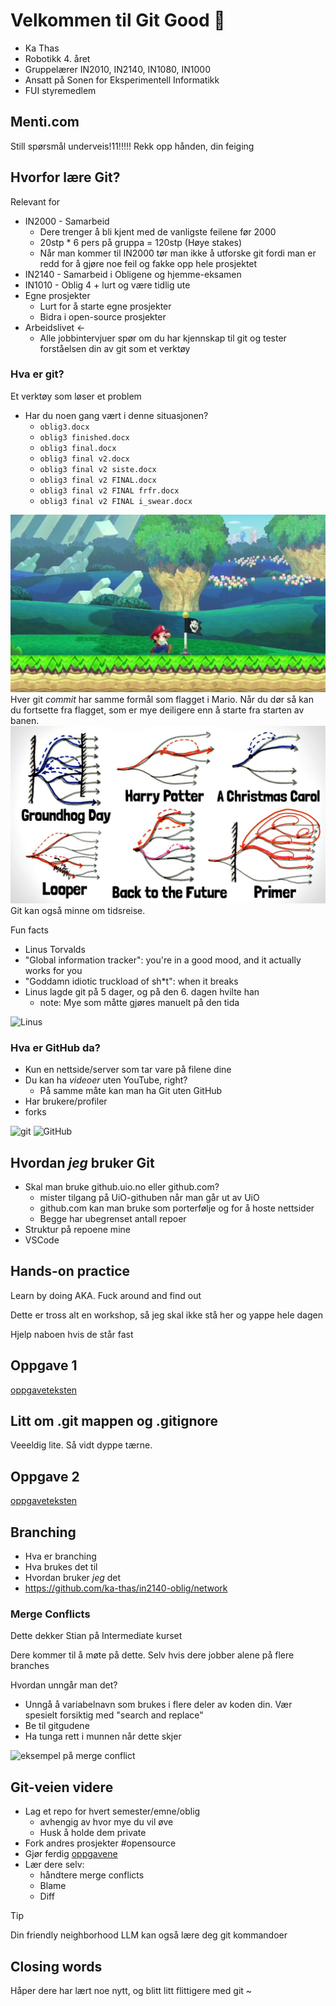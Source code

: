 <!-- Flytt ut av secrets etter opplegget -->
# Velkommen til Git Good 🌱

- Ka Thas
- Robotikk 4. året
- Gruppelærer IN2010, IN2140, IN1080, IN1000
- Ansatt på Sonen for Eksperimentell Informatikk
- FUI styremedlem

## Menti.com

Still spørsmål underveis!11!!!!!
Rekk opp hånden, din feiging

## Hvorfor lære Git?

Relevant for

- IN2000 - Samarbeid
  - Dere trenger å bli kjent med de vanligste feilene før 2000
  - 20stp * 6 pers på gruppa = 120stp (Høye stakes)
  - Når man kommer til IN2000 tør man ikke å utforske git fordi man er redd for å gjøre noe feil og fakke opp hele prosjektet
- IN2140 - Samarbeid i Obligene og hjemme-eksamen
- IN1010 - Oblig 4 + lurt og være tidlig ute
- Egne prosjekter
  - Lurt for å starte egne prosjekter
  - Bidra i open-source prosjekter
- Arbeidslivet ←
  - Alle jobbintervjuer spør om du har kjennskap til git og tester forståelsen din av git som et verktøy

### Hva er git?

Et verktøy som løser et problem

- Har du noen gang vært i denne situasjonen?
  - `oblig3.docx`
  - `oblig3 finished.docx`
  - `oblig3 final.docx`
  - `oblig3 final v2.docx`
  - `oblig3 final v2 siste.docx`
  - `oblig3 final v2 FINAL.docx`
  - `oblig3 final v2 FINAL frfr.docx`
  - `oblig3 final v2 FINAL i_swear.docx`

![](assets/mario.jpg)
Hver git *commit* har samme formål som flagget i Mario. Når du dør så kan du fortsette fra flagget, som er mye deiligere enn å starte fra starten av banen.
![](assets/time-travel.jpg)
Git kan også minne om tidsreise. 

Fun facts

- Linus Torvalds
- "Global information tracker": you're in a good mood, and it actually works for you
- "Goddamn idiotic truckload of sh*t": when it breaks
- Linus lagde git på 5 dager, og på den 6. dagen hvilte han
  - note: Mye som måtte gjøres manuelt på den tida

![Linus](assets/Linus.png)

### Hva er GitHub da?

- Kun en nettside/server som tar vare på filene dine
- Du kan ha *videoer* uten YouTube, right?
  - På samme måte kan man ha Git uten GitHub 
- Har brukere/profiler
- forks

![git](assets/Git_icon.png)
![GitHub](assets/github-mark-white.png)

## Hvordan *jeg* bruker Git

- Skal man bruke github.uio.no eller github.com?
  - mister tilgang på UiO-githuben når man går ut av UiO
  - github.com kan man bruke som porterfølje og for å hoste nettsider
  - Begge har ubegrenset antall repoer
- Struktur på repoene mine
- VSCode

## Hands-on practice

Learn by doing AKA. Fuck around and find out

Dette er tross alt en workshop, så jeg skal ikke stå her og yappe hele dagen

Hjelp naboen hvis de står fast

## Oppgave 1

[oppgaveteksten](./oppgaver.md/#level-1---baby-steps-)

## Litt om .git mappen og .gitignore

Veeeldig lite. Så vidt dyppe tærne.

## Oppgave 2

[oppgaveteksten](./oppgaver.md/#level-2---samarbeid-med-git-)

## Branching

- Hva er branching
- Hva brukes det til
- Hvordan bruker *jeg* det
- <https://github.com/ka-thas/in2140-oblig/network>

### Merge Conflicts

Dette dekker Stian på Intermediate kurset

Dere kommer til å møte på dette. Selv hvis dere jobber alene på flere branches

Hvordan unngår man det?

- Unngå å variabelnavn som brukes i flere deler av koden din. Vær spesielt forsiktig med "search and replace"
- Be til gitgudene
- Ha tunga rett i munnen når dette skjer

![eksempel på merge conflict](assets/image2.png)

## Git-veien videre

- Lag et repo for hvert semester/emne/oblig
  - avhengig av hvor mye du vil øve
  - Husk å holde dem private
- Fork andres prosjekter #opensource
- Gjør ferdig [oppgavene](oppgaver.md)
- Lær dere selv:
  - håndtere merge conflicts
  - Blame
  - Diff

> [!TIP]
> Din friendly neighborhood LLM kan også lære deg git kommandoer

## Closing words

Håper dere har lært noe nytt, og blitt litt flittigere med git ~

